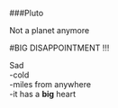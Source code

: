 ###Pluto

Not a planet anymore

#BIG DISAPPOINTMENT !!!

Sad   
-cold  
-miles from anywhere  
-it has a **big** heart 
